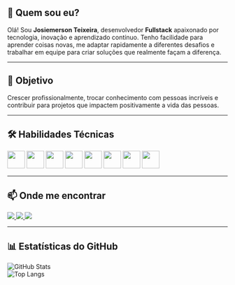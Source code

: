 ## 👋 Quem sou eu?

Olá! Sou **Josiemerson Teixeira**, desenvolvedor **Fullstack** apaixonado por tecnologia, inovação e aprendizado contínuo. Tenho facilidade para aprender coisas novas, me adaptar rapidamente a diferentes desafios e trabalhar em equipe para criar soluções que realmente façam a diferença.

---

## 🎯 Objetivo

Crescer profissionalmente, trocar conhecimento com pessoas incríveis e contribuir para projetos que impactem positivamente a vida das pessoas.

---

## 🛠️ Habilidades Técnicas

<div>
  <img src="https://cdn.jsdelivr.net/gh/devicons/devicon/icons/javascript/javascript-original.svg" width="40"/>
  <img src="https://cdn.jsdelivr.net/gh/devicons/devicon/icons/typescript/typescript-original.svg" width="40"/>
  <img src="https://cdn.jsdelivr.net/gh/devicons/devicon/icons/react/react-original.svg" width="40"/>
  <img src="https://cdn.jsdelivr.net/gh/devicons/devicon/icons/nodejs/nodejs-original.svg" width="40"/>
  <img src="https://cdn.jsdelivr.net/gh/devicons/devicon/icons/html5/html5-original.svg" width="40"/>
  <img src="https://cdn.jsdelivr.net/gh/devicons/devicon/icons/css3/css3-original.svg" width="40"/>
  <img src="https://cdn.jsdelivr.net/gh/devicons/devicon/icons/git/git-original.svg" width="40"/>
  <img src="https://cdn.jsdelivr.net/gh/devicons/devicon/icons/docker/docker-original.svg" width="40"/>
</div>

---

## 📫 Onde me encontrar

<div>
  <a href="mailto:josiemerson2013@gmail.com">
    <img src="https://img.shields.io/badge/Gmail-D14836?style=for-the-badge&logo=gmail&logoColor=white">
  </a>
  <a href="https://www.linkedin.com/in/josiemerson-teixeira-bb6422255/" target="_blank">
    <img src="https://img.shields.io/badge/-LinkedIn-%230077B5?style=for-the-badge&logo=linkedin&logoColor=white">
  </a>
  <a href="https://github.com/emersonjesusuz" target="_blank">
    <img src="https://img.shields.io/badge/-GitHub-181717?style=for-the-badge&logo=github&logoColor=white">
  </a>
</div>

---

## 📊 Estatísticas do GitHub

![GitHub Stats](https://github-readme-stats.vercel.app/api?username=emersonjesusuz&show_icons=true&theme=dark)  
![Top Langs](https://github-readme-stats.vercel.app/api/top-langs/?username=emersonjesusuz&layout=compact&theme=dark)
